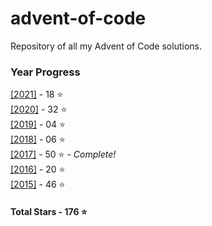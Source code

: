 # advent-of-code
 Repository of all my Advent of Code solutions.
### Year Progress
 [[2021]](2021) - 18 :star:  
 [[2020]](2020) - 32 :star:  
 [[2019]](2019) - 04 :star:  
 [[2018]](2018) - 06 :star:  
 [[2017]](2017) - 50 :star: - *Complete!*  
 [[2016]](2016) - 20 :star:  
 [[2015]](2015) - 46 :star:  

#### Total Stars - 176 :star:

